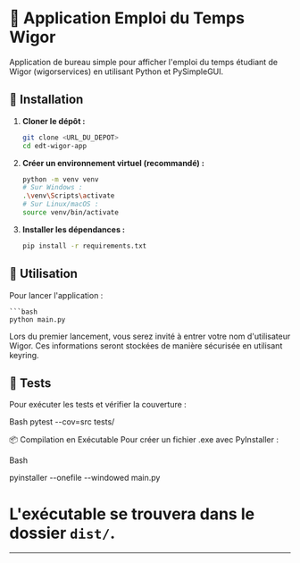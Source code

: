 # 📅 Application Emploi du Temps Wigor

Application de bureau simple pour afficher l'emploi du temps étudiant de Wigor (wigorservices) en utilisant Python et PySimpleGUI.

## 🚀 Installation

1. **Cloner le dépôt :**
   ```bash
   git clone <URL_DU_DEPOT>
   cd edt-wigor-app

2. **Créer un environnement virtuel (recommandé) :**
    ```bash
    python -m venv venv
    # Sur Windows :
    .\venv\Scripts\activate
    # Sur Linux/macOS :
    source venv/bin/activate

3. **Installer les dépendances :**
    ```bash
    pip install -r requirements.txt

## 🚀 Utilisation

Pour lancer l'application :

    ```bash
    python main.py



Lors du premier lancement, vous serez invité à entrer votre nom d'utilisateur Wigor. Ces informations seront stockées de manière sécurisée en utilisant keyring.

## 🧪 Tests
Pour exécuter les tests et vérifier la couverture :

Bash
pytest --cov=src tests/

📦 Compilation en Exécutable
Pour créer un fichier .exe avec PyInstaller :

Bash

pyinstaller --onefile --windowed main.py

# L'exécutable se trouvera dans le dossier `dist/`.

***


